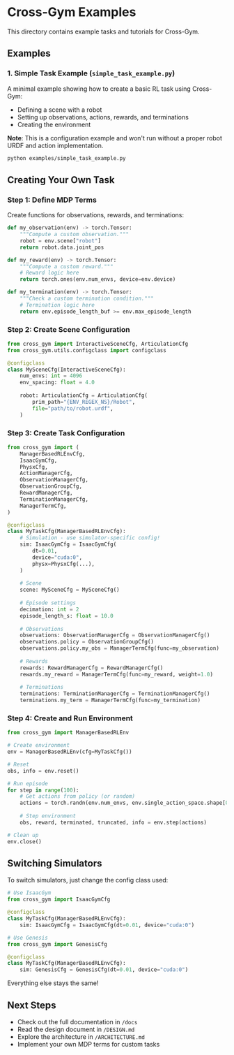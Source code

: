 # Cross-Gym Examples

This directory contains example tasks and tutorials for Cross-Gym.

## Examples

### 1. Simple Task Example (`simple_task_example.py`)

A minimal example showing how to create a basic RL task using Cross-Gym:

- Defining a scene with a robot
- Setting up observations, actions, rewards, and terminations
- Creating the environment

**Note**: This is a configuration example and won't run without a proper robot URDF and action implementation.

```bash
python examples/simple_task_example.py
```

## Creating Your Own Task

### Step 1: Define MDP Terms

Create functions for observations, rewards, and terminations:

```python
def my_observation(env) -> torch.Tensor:
    """Compute a custom observation."""
    robot = env.scene["robot"]
    return robot.data.joint_pos

def my_reward(env) -> torch.Tensor:
    """Compute a custom reward."""
    # Reward logic here
    return torch.ones(env.num_envs, device=env.device)

def my_termination(env) -> torch.Tensor:
    """Check a custom termination condition."""
    # Termination logic here
    return env.episode_length_buf >= env.max_episode_length
```

### Step 2: Create Scene Configuration

```python
from cross_gym import InteractiveSceneCfg, ArticulationCfg
from cross_gym.utils.configclass import configclass

@configclass
class MySceneCfg(InteractiveSceneCfg):
    num_envs: int = 4096
    env_spacing: float = 4.0
    
    robot: ArticulationCfg = ArticulationCfg(
        prim_path="{ENV_REGEX_NS}/Robot",
        file="path/to/robot.urdf",
    )
```

### Step 3: Create Task Configuration

```python
from cross_gym import (
    ManagerBasedRLEnvCfg,
    IsaacGymCfg,
    PhysxCfg,
    ActionManagerCfg,
    ObservationManagerCfg,
    ObservationGroupCfg,
    RewardManagerCfg,
    TerminationManagerCfg,
    ManagerTermCfg,
)

@configclass
class MyTaskCfg(ManagerBasedRLEnvCfg):
    # Simulation - use simulator-specific config!
    sim: IsaacGymCfg = IsaacGymCfg(
        dt=0.01,
        device="cuda:0",
        physx=PhysxCfg(...),
    )
    
    # Scene
    scene: MySceneCfg = MySceneCfg()
    
    # Episode settings
    decimation: int = 2
    episode_length_s: float = 10.0
    
    # Observations
    observations: ObservationManagerCfg = ObservationManagerCfg()
    observations.policy = ObservationGroupCfg()
    observations.policy.my_obs = ManagerTermCfg(func=my_observation)
    
    # Rewards
    rewards: RewardManagerCfg = RewardManagerCfg()
    rewards.my_reward = ManagerTermCfg(func=my_reward, weight=1.0)
    
    # Terminations
    terminations: TerminationManagerCfg = TerminationManagerCfg()
    terminations.my_term = ManagerTermCfg(func=my_termination)
```

### Step 4: Create and Run Environment

```python
from cross_gym import ManagerBasedRLEnv

# Create environment
env = ManagerBasedRLEnv(cfg=MyTaskCfg())

# Reset
obs, info = env.reset()

# Run episode
for step in range(100):
    # Get actions from policy (or random)
    actions = torch.randn(env.num_envs, env.single_action_space.shape[0], device=env.device)
    
    # Step environment
    obs, reward, terminated, truncated, info = env.step(actions)

# Clean up
env.close()
```

## Switching Simulators

To switch simulators, just change the config class used:

```python
# Use IsaacGym
from cross_gym import IsaacGymCfg

@configclass
class MyTaskCfg(ManagerBasedRLEnvCfg):
    sim: IsaacGymCfg = IsaacGymCfg(dt=0.01, device="cuda:0")

# Use Genesis
from cross_gym import GenesisCfg

@configclass
class MyTaskCfg(ManagerBasedRLEnvCfg):
    sim: GenesisCfg = GenesisCfg(dt=0.01, device="cuda:0")
```

Everything else stays the same!

## Next Steps

- Check out the full documentation in `/docs`
- Read the design document in `/DESIGN.md`
- Explore the architecture in `/ARCHITECTURE.md`
- Implement your own MDP terms for custom tasks

